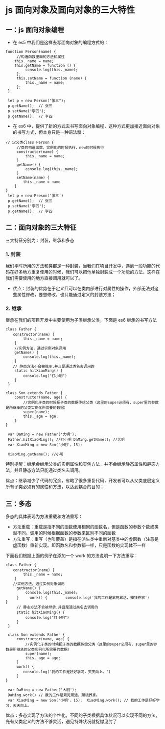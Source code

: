 # js 面向对象及面向对象的三大特性

## 一：js 面向对象编程

- 在 es5 中我们是这样去写面向对象的编程方式的：

```
function Person(name) {
     //构造函数里面的方法和属性
    this._name = name;
    this.getName = function () {
         console.log(this._name);
     };
     this.setName = function (name) {
         this._name = name;
     };
 }

 let p = new Person("张三");
 p.getName();  // 张三
 p.setName("李四");
 p.getName();  // 李四
```

- 在 es6 中，提供了新的方式去书写面向对象编程，这种方式更加接近面向对象的书写方式，但本身只是一种语法糖：

```
// 定义类class Person {
     //类的构造函数，实例化的时候执行，new的时候执行
     constructor(name) {
         this._name = name;
     }
     getName() {
         console.log(this._name);
     }
     setName(name) {
        this._name = name
    }
}
 let p = new Preson('张三')
 p.getName();  // 张三
 p.setName('李四');
 p.getName();  // 李四
```

## 二：面向对象的三大特征

三大特征分别为：封装，继承和多态

### 1. 封装

我们平时所用的方法和类都是一种封装，当我们在项目开发中，遇到一段功能的代码在好多地方重复使用的时候，我们可以把他单独封装成一个功能的方法，这样在我们需要使用的地方直接调用就可以了。

- 优点：封装的优势在于定义只可以在类内部进行对属性的操作，外部无法对这些属性修改，要想修改，也只能通过定义的封装方法；

### 2. 继承

继承在我们的项目开发中主要使用为子类继承父类，下面是 es6 继承的书写方法

```
class Father {
　　constructor(name) {
        this._name = name;
    }
    //实例方法，通过实例对象调用
    getName() {
        console.log(this._name);
    }
　　// 静态方法不会被继承,并且是通过类名去调用的　　　
    static hitXiaoMing() {
        console.log("打小明")
    }
 }

class Son extends Father {
    constructor(name, age) {
        //实例化子类的时候把子类的数据传给父类（这里的super必须有，super里的参数是所继承的父类实例化所需要的数据）
        super(name);
        this._age = age;
    }
}

 var DaMing = new Father('大明');
 Father.hitXiaoMing(); //打小明 DaMing.getName(); //大明
 var XiaoMing = new Son('小明'，15);

 XiaoMing.getName(); //小明
```

特别提醒：继承会继承父类的实例属性和实例方法，并不会继承静态属性和静态方法，并且静态方法只能通过类名去调用。

优点：继承减少了代码的冗余，省略了很多重复代码，开发者可以从父类底层定义所有子类必须有的属性和方法，以达到耦合的目的；

## 三：多态

多态的具体表现为方法重载和方法重写：

- 方法重载：重载是指不同的函数使用相同的函数名，但是函数的参数个数或类型不同。调用的时候根据函数的参数来区别不同的函数
- 方法重写：重写（也叫覆盖）是指在派生类中重新对基类中的虚函数（注意是虚函数）重新实现。即函数名和参数都一样，只是函数的实现体不一样

下面我们根据上面的例子在添加一个 work 的方法说明一下方法重写：

```
class Father {
　　constructor(name) {
        this._name = name;
    }
　　//实例方法，通过实例对象调用
     getName() {
         console.log(this._name);
     }     work() {     　　console.log('我的工作是累死累活，赚钱养家')     }
　　　// 静态方法不会被继承,并且是通过类名去调用的
　　　static hitXiaoMing() {
         console.log("打小明")
     }
 }

 class Son extends Father {
     constructor(name, age) {
         //实例化子类的时候把子类的数据传给父类（这里的super必须有，super里的参数是所继承的父类实例化所需要的数据）
         super(name);
         this._age = age;
     }
     work() {
        console.log('我的工作是好好学习，天天向上。')
     }
}

 var DaMing = new Father('大明');
 DaMing.work() // 我的工作是累死累活，赚钱养家。
 var XiaoMing = new Son('小明'，15);  XiaoMing.work(); // 我的工作是好好学习，天天向上。
```

优点：多态实现了方法的个性化，不同的子类根据具体状况可以实现不同的方法，光有父类定义的方法不够灵活，遇见特殊状况就捉襟见肘了
